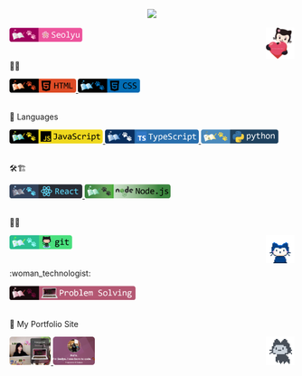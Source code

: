 <p align="center">
    <img src="https://github.com/seol-yu/seol-yu/blob/master/images/seolyu.gif" />
</p>
<p>
    <a href="https://github.com/seol-yu" target="_blank">
        <img src="https://github.com/seol-yu/seol-yu/blob/master/images/author-badge.png?raw=true" height=25 />
    </a>
    <a href="https://github.com/seol-yu" target="_blank">
        <img src="https://github.com/seol-yu/seol-yu/blob/master/images/mona.png?raw=true" align=right width=50 />
    </a>
</p>
<br />
📝🎨
<p align="left">
    <a href="https://github.com/seol-yu/TIL/tree/master/HTML_CSS" target="_blank">
        <img src="https://github.com/seol-yu/seol-yu/blob/master/images/html-badge-logo.png?raw=true" height=25 />
    </a>
    <a href="https://github.com/seol-yu/TIL/tree/master/HTML_CSS" target="_blank">
        <img src="https://github.com/seol-yu/seol-yu/blob/master/images/css-badge-logo.png?raw=true" height=25 />
    </a>
</p>
<br />
🎤 Languages
<p align="left">
    <a href="https://github.com/seol-yu/TIL/tree/master/JavaScript" target="_blank">
        <img src="https://github.com/seol-yu/seol-yu/blob/master/images/javascript-badge-logo.png?raw=true" height=25 />
    </a>
    <a href="https://github.com/seol-yu/TIL/tree/master/TypeScript" target="_blank">
        <img src="https://github.com/seol-yu/seol-yu/blob/master/images/typescript-badge-logo2.png?raw=true" height=25 />
    </a>
    <a href="https://github.com/seol-yu/TIL/tree/master/Python" target="_blank">
        <img src="https://github.com/seol-yu/seol-yu/blob/master/images/python-badge-logo.png?raw=true" height=25 />
    </a>
    <!-- <a href="https://github.com/seol-yu/TIL/tree/master/C" target="_blank">
        <img src="https://github.com/seol-yu/seol-yu/blob/master/images/c-badge-logo.png?raw=true" height=25 />
    </a>
    <a href="https://github.com/seol-yu/TIL/tree/master/C++" target="_blank">
        <img src="https://github.com/seol-yu/seol-yu/blob/master/images/cPlusPlus-badge-logo.png?raw=true" height=25 />
    </a> -->
</p>
<br />
🛠🏗️
<p>
    <a href="https://github.com/seol-yu/TIL/tree/master/React" target="_blank">
        <img src="https://github.com/seol-yu/seol-yu/blob/master/images/react-badge-logo.png?raw=true" height=25 />
    </a>
    <!-- <a href="https://github.com/seol-yu/TIL/tree/master/VueJS" target="_blank">
        <img src="https://github.com/seol-yu/seol-yu/blob/master/images/vue-badge-logo.png?raw=true" height=25 />
    </a> -->
    <a href="https://github.com/seol-yu/TIL/tree/master/NodeJS" target="_blank">
        <img src="https://github.com/seol-yu/seol-yu/blob/master/images/nodejs-badge-logo.png?raw=true" height=25 />
    </a>
</p>
<br />
🐙😻
<p>
    <a href="https://github.com/seol-yu/TIL/tree/master/Git" target="_blank">
        <img src="https://github.com/seol-yu/seol-yu/blob/master/images/git-badge-logo.png?raw=true" height=25 />
    </a>
    <a href="https://github.com/seol-yu" target="_blank">
        <img src="https://github.com/seol-yu/seol-yu/blob/master/images/mona-whisper.gif?raw=true" align=right width=50 />
    </a>
</p>
<br />
:woman_technologist:
<p>
    <!-- <a href="https://github.com/seol-yu" target="_blank">
        <img src="https://github.com/seol-yu/seol-yu/blob/master/images/42-badge-logo.png?raw=true" height=25 />
    </a> -->
    <a href="https://github.com/seol-yu/Algorithm" target="_blank">
        <img src="https://github.com/seol-yu/seol-yu/blob/master/images/PS-badge-logo.png?raw=true" height=25 />
    </a>
</p>
<br />
🌸 My Portfolio Site
<p>
    <a href="https://seol-yu.github.io/" target="_blank">
        <img src="https://github.com/seol-yu/seol-yu/blob/master/images/Portfolio1.png?raw=true" height=50 />
    </a>
    <a href="https://seol-yu.github.io/portfolio/" target="_blank">
        <img src="https://github.com/seol-yu/seol-yu/blob/master/images/Portfolio2-2.png?raw=true" height=50 />
    </a>
    <a href="https://github.com/seol-yu" target="_blank">
        <img src="https://github.com/seol-yu/seol-yu/blob/master/images/mona-loading-dark.gif?raw=true" align=right width=50 />
    </a>
</p>